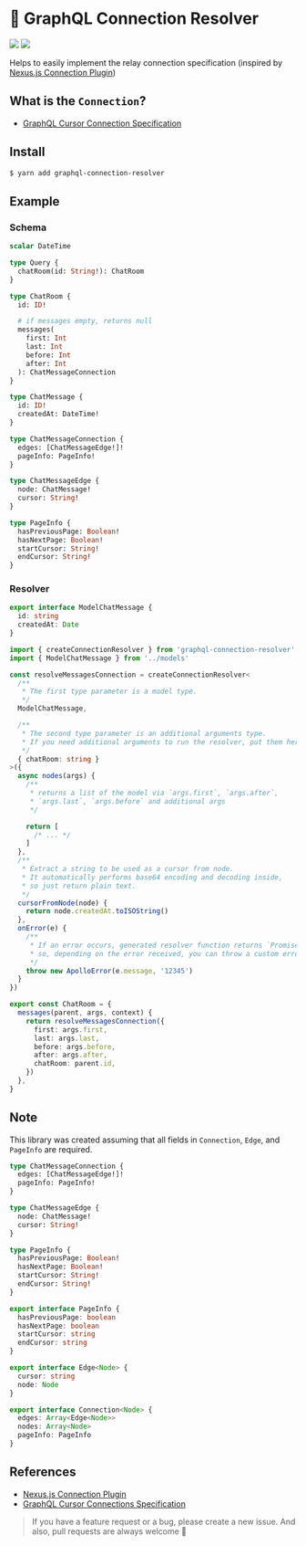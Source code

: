 # 🔗 GraphQL Connection Resolver
[![](https://img.shields.io/npm/v/graphql-connection-resolver)](https://www.npmjs.com/package/graphql-connection-resolver)
[![](https://img.shields.io/bundlephobia/min/graphql-connection-resolver)](https://bundlephobia.com/result?p=graphql-connection-resolver)

Helps to easily implement the relay connection specification (inspired by [Nexus.js Connection Plugin](https://nexus.js.org/docs/plugin-connection))

## What is the `Connection`?
- [GraphQL Cursor Connection Specification](https://relay.dev/graphql/connections.htm)

## Install

```bash
$ yarn add graphql-connection-resolver
```

## Example
### Schema
```graphql
scalar DateTime

type Query {
  chatRoom(id: String!): ChatRoom
}

type ChatRoom {
  id: ID!

  # if messages empty, returns null
  messages(
    first: Int
    last: Int
    before: Int
    after: Int
  ): ChatMessageConnection
}

type ChatMessage {
  id: ID!
  createdAt: DateTime!
}

type ChatMessageConnection {
  edges: [ChatMessageEdge!]!
  pageInfo: PageInfo!
}

type ChatMessageEdge {
  node: ChatMessage!
  cursor: String!
}

type PageInfo {
  hasPreviousPage: Boolean!
  hasNextPage: Boolean!
  startCursor: String!
  endCursor: String!
}
```

### Resolver

```typescript
export interface ModelChatMessage {
  id: string
  createdAt: Date
}
```
```typescript
import { createConnectionResolver } from 'graphql-connection-resolver'
import { ModelChatMessage } from '../models'

const resolveMessagesConnection = createConnectionResolver<
  /**
   * The first type parameter is a model type.
   */
  ModelChatMessage,

  /**
   * The second type parameter is an additional arguments type.
   * If you need additional arguments to run the resolver, put them here.
   */ 
  { chatRoom: string }
>({
  async nodes(args) {
    /**
     * returns a list of the model via `args.first`, `args.after`,
     * `args.last`, `args.before` and additional args
     */

    return [
      /* ... */
    ]
  },
  /**
   * Extract a string to be used as a cursor from node.
   * It automatically performs base64 encoding and decoding inside,
   * so just return plain text.
   */ 
  cursorFromNode(node) {
    return node.createdAt.toISOString()
  },
  onError(e) {
    /**
     * If an error occurs, generated resolver function returns `Promise.resolve(null)` and the given `onError` function is executed.
     * so, depending on the error received, you can throw a custom error here.
     */
    throw new ApolloError(e.message, '12345')
  }
})

export const ChatRoom = {
  messages(parent, args, context) {
    return resolveMessagesConnection({
      first: args.first,
      last: args.last,
      before: args.before,
      after: args.after,
      chatRoom: parent.id,
    })
  },
}
```

## Note
This library was created assuming that all fields in `Connection`, `Edge`, and `PageInfo` are required.

```graphql
type ChatMessageConnection {
  edges: [ChatMessageEdge!]!
  pageInfo: PageInfo!
}

type ChatMessageEdge {
  node: ChatMessage!
  cursor: String!
}

type PageInfo {
  hasPreviousPage: Boolean!
  hasNextPage: Boolean!
  startCursor: String!
  endCursor: String!
}
```

```typescript
export interface PageInfo {
  hasPreviousPage: boolean
  hasNextPage: boolean
  startCursor: string
  endCursor: string
}

export interface Edge<Node> {
  cursor: string
  node: Node
}

export interface Connection<Node> {
  edges: Array<Edge<Node>>
  nodes: Array<Node>
  pageInfo: PageInfo
}
```

## References
- [Nexus.js Connection Plugin](https://nexus.js.org/docs/plugin-connection)
- [GraphQL Cursor Connections Specification](https://relay.dev/graphql/connections.htm)

> If you have a feature request or a bug, please create a new issue. And also, pull requests are always welcome 🙏
